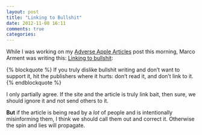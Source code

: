 ```yaml
---
layout: post
title: "Linking to Bullshit"
date: 2012-11-08 16:11
comments: true
categories: 
---
```


While I was working on my [Adverse Apple Articles](http://www.hiltmon.com/blog/2012/11/08/adverse-apple-articles/) post this morning, Marco Arment was writing this: [Linking to bullshit](http://www.marco.org/2012/11/07/linking-to-bullshit):

{% blockquote %}
If you truly dislike bullshit writing and don’t want to support it, hit the publishers where it hurts: don’t read it, and don’t link to it.
{% endblockquote %}

I only partially agree. If the site and the article is truly link bait, then sure, we should ignore it and not send others to it.

**But** if the article is being read by a *lot* of people and is intentionally misinforming them, I think we should call them out and correct it. Otherwise the spin and lies will propagate.